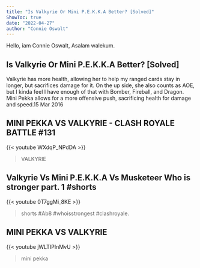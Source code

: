 ```yaml
---
title: "Is Valkyrie Or Mini P.E.K.K.A Better? [Solved]"
ShowToc: true 
date: "2022-04-27"
author: "Connie Oswalt" 
---
```


Hello, iam Connie Oswalt, Asalam walekum.
## Is Valkyrie Or Mini P.E.K.K.A Better? [Solved]
Valkyrie has more health, allowing her to help my ranged cards stay in longer, but sacrifices damage for it. On the up side, she also counts as AOE, but I kinda feel I have enough of that with Bomber, Fireball, and Dragon. Mini Pekka allows for a more offensive push, sacrificing health for damage and speed.15 Mar 2016

## MINI PEKKA VS VALKYRIE - CLASH ROYALE BATTLE #131
{{< youtube WXdqP_NPdDA >}}
>VALKYRIE

## Valkyrie Vs Mini P.E.K.K.A Vs Musketeer Who is stronger part. 1 #shorts
{{< youtube 0T7ggMi_8KE >}}
>shorts #Ab8 #whoisstrongest #clashroyale.

## MINI PEKKA VS VALKYRIE
{{< youtube jWLTIPInMvU >}}
>mini pekka

